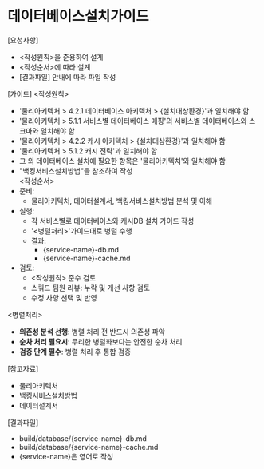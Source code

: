 # 데이터베이스설치가이드 

[요청사항]  
- <작성원칙>을 준용하여 설계
- <작성순서>에 따라 설계
- [결과파일] 안내에 따라 파일 작성 

[가이드]
<작성원칙>
- '물리아키텍처 > 4.2.1 데이터베이스 아키텍처 > {설치대상환경}'과 일치해야 함
- '물리아키텍처 > 5.1.1 서비스별 데이터베이스 매핑'의 서비스별 데이터베이스와 스크마와 일치해야 함 
- '물리아키텍처 > 4.2.2 캐시 아키텍처 > {설치대상환경}'과 일치해야 함  
- '물리아키텍처 > 5.1.2 캐시 전략'과 일치해야 함  
- 그 외 데이터베이스 설치에 필요한 항목은 '물리아키텍처'와 일치해야 함  
- "백킹서비스설치방법"을 참조하여 작성  
<작성순서>
- 준비:
  - 물리아키텍처, 데이터설계서, 백킹서비스설치방법 분석 및 이해 
- 실행:  
  - 각 서비스별로 데이터베이스와 캐시DB 설치 가이드 작성 
  - '<병렬처리>'가이드대로 병렬 수행 
  - 결과: 
    - {service-name}-db.md
    - {service-name}-cache.md
- 검토:
  - <작성원칙> 준수 검토
  - 스쿼드 팀원 리뷰: 누락 및 개선 사항 검토
  - 수정 사항 선택 및 반영 

<병렬처리>
- **의존성 분석 선행**: 병렬 처리 전 반드시 의존성 파악
- **순차 처리 필요시**: 무리한 병렬화보다는 안전한 순차 처리
- **검증 단계 필수**: 병렬 처리 후 통합 검증

[참고자료]
- 물리아키텍처
- 백킹서비스설치방법
- 데이터설계서

[결과파일]
- build/database/{service-name}-db.md
- build/database/{service-name}-cache.md
- {service-name}은 영어로 작성  
